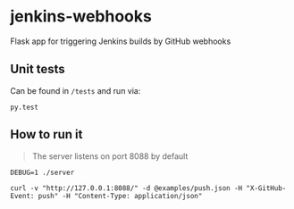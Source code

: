 jenkins-webhooks
================

Flask app for triggering Jenkins builds by GitHub webhooks

## Unit tests

Can be found in ``/tests`` and run via:

```
py.test
```

## How to run it

> The server listens on port 8088 by default

```
DEBUG=1 ./server

curl -v "http://127.0.0.1:8088/" -d @examples/push.json -H "X-GitHub-Event: push" -H "Content-Type: application/json"
```